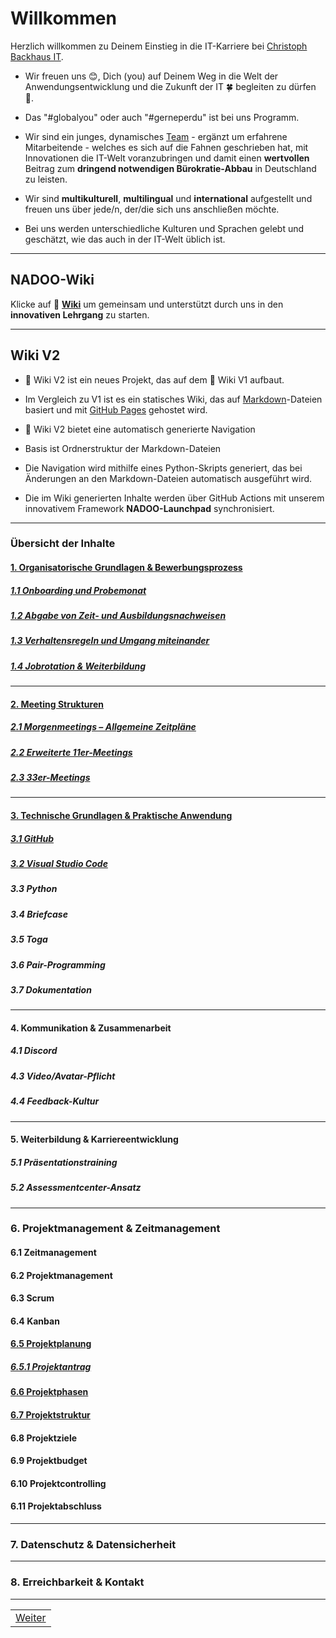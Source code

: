 # Willkommen

Herzlich willkommen zu Deinem Einstieg in die IT-Karriere bei [Christoph Backhaus IT](https://wirrettendeinezeit.de).  

- Wir freuen uns 😊, Dich (you) auf Deinem Weg in die Welt der Anwendungsentwicklung und die Zukunft der IT 🍀 begleiten zu dürfen 🙏.

- Das "#globalyou" oder auch "#gerneperdu" ist bei uns Programm.

- Wir sind ein junges, dynamisches [Team](https://github.com/orgs/NADOOIT/people) - ergänzt um erfahrene Mitarbeitende - welches es sich auf die Fahnen geschrieben hat, mit Innovationen die  IT-Welt voranzubringen und damit einen __wertvollen__ Beitrag zum __dringend notwendigen Bürokratie-Abbau__ in Deutschland zu leisten.

- Wir sind __multikulturell__, __multilingual__ und __international__ aufgestellt und freuen uns über jede/n, der/die sich uns anschließen möchte.
- Bei uns werden unterschiedliche Kulturen und Sprachen gelebt und geschätzt, wie das auch in der IT-Welt üblich ist.

---

## NADOO-Wiki

Klicke auf 📖 [__Wiki__](https://github.com/NADOOIT/NADOO-Wiki/wiki/1.-Willkommen-bei-NADOO%E2%80%90Wiki) um gemeinsam und unterstützt durch uns in den __innovativen Lehrgang__ zu starten.

---

## Wiki V2

- 📖 Wiki V2 ist ein neues Projekt, das auf dem 📖 Wiki V1 aufbaut.

- Im Vergleich zu V1 ist es ein statisches Wiki, das auf [Markdown](https://docs.github.com/de/get-started/writing-on-github/getting-started-with-writing-and-formatting-on-github/basic-writing-and-formatting-syntax)-Dateien basiert und mit [GitHub Pages](https://pages.github.com) gehostet wird.

- 📖 Wiki V2 bietet eine automatisch generierte Navigation
- Basis ist Ordnerstruktur der Markdown-Dateien
- Die Navigation wird mithilfe eines Python-Skripts generiert, das bei Änderungen an den Markdown-Dateien automatisch ausgeführt wird.
- Die im Wiki generierten Inhalte werden über GitHub Actions mit unserem innovativem Framework __NADOO-Launchpad__ synchronisiert.

---

### Übersicht der Inhalte

#### [1. Organisatorische Grundlagen & Bewerbungsprozess](docs/1/README.md)

##### [1.1 Onboarding und Probemonat](docs/1/1/README.md)

##### [1.2 Abgabe von Zeit- und Ausbildungsnachweisen](docs/1/2/README.md)

##### [1.3 Verhaltensregeln und Umgang miteinander](docs/1/3/README.md)

##### [1.4 Jobrotation & Weiterbildung](docs/1/4/README.md)

---

#### [2. Meeting Strukturen](docs/2/README.md)

##### [2.1 Morgenmeetings – Allgemeine Zeitpläne](docs/2/1/README.md)

##### [2.2 Erweiterte 11er-Meetings](docs/2/2/README.md)

##### [2.3 33er-Meetings](docs/2/3/README.md)

---

#### [3. Technische Grundlagen & Praktische Anwendung](docs/3/README.md)

##### [3.1 GitHub](docs/3/1/README.md)

##### [3.2 Visual Studio Code](docs/3/2/README.md)

##### 3.3 Python

##### 3.4 Briefcase

##### 3.5 Toga

##### 3.6 Pair-Programming

##### 3.7 Dokumentation

---

#### 4. Kommunikation & Zusammenarbeit

##### 4.1 Discord

##### 4.3 Video/Avatar-Pflicht

##### 4.4 Feedback-Kultur

---

#### 5. Weiterbildung & Karriereentwicklung

##### 5.1 Präsentationstraining

##### 5.2 Assessmentcenter-Ansatz

---

### 6. Projektmanagement & Zeitmanagement

#### 6.1 Zeitmanagement

#### 6.2 Projektmanagement

#### 6.3 Scrum

#### 6.4 Kanban

#### [6.5 Projektplanung](docs/6/5/README.md)

##### [6.5.1 Projektantrag](docs/6/5/1/README.md)

#### [6.6 Projektphasen](docs/6/6/README.md)

#### [6.7 Projektstruktur](docs/6/7/README.md)

#### 6.8 Projektziele

#### 6.9 Projektbudget

#### 6.10 Projektcontrolling

#### 6.11 Projektabschluss

---

### 7. Datenschutz & Datensicherheit

---

### 8. Erreichbarkeit & Kontakt

---

| |
| --- |
| [Weiter](docs/1/README.md) |
